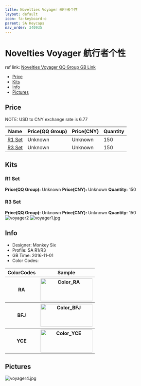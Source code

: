 ```yaml
---
title: Novelties Voyager 航行者个性
layout: default
icon: fa-keyboard-o
parent: SA Keycaps
nav_order: 340935
---
```


# Novelties Voyager 航行者个性

ref link: [Novelties Voyager QQ Group GB Link]()  
* [Price](#price)  
* [Kits](#kits)  
* [Info](#info)  
* [Pictures](#pictures)  


## Price  
NOTE: USD to CNY exchange rate is 6.77

| Name          | Price(QQ Group)    |  Price(CNY) | Quantity |
| ------------- | ------------ |  ---------- | -------- |
|[R1 Set](#r1-set)|Unknown|Unknown|150|
|[R3 Set](#r3-set)|Unknown|Unknown|150|


## Kits  
### R1 Set  
**Price(QQ Group):** Unknown    **Price(CNY):** Unknown    **Quantity:** 150  
### R3 Set  
**Price(QQ Group):** Unknown    **Price(CNY):** Unknown    **Quantity:** 150  
<img src="{{ 'assets/images/sa-keycaps/noveltiesvoyager/kits_pics/voyager2.jpg' | relative_url }}" alt="voyager2" class="image featured">
<img src="{{ 'assets/images/sa-keycaps/noveltiesvoyager/rendering_pics/voyager1.jpg' | relative_url }}" alt="voyager1.jpg" class="image featured">

## Info  
* Designer: Monkey Six  
* Profile: SA R1/R3  
* GB Time: 2016-11-01  
* Color Codes:  

<table style="width:100%">
  <tr>
    <th>ColorCodes</th>
    <th>Sample</th>
  </tr>
  <tr>
    <th>RA</th>
    <th><img src="{{ 'assets/images/sa-keycaps/SP_ColorCodes/abs/SP_Abs_ColorCodes_RA.png' | relative_url }}" alt="Color_RA" height="75" width="170"></th>
  </tr>
  <tr>
    <th>BFJ</th>
    <th><img src="{{ 'assets/images/sa-keycaps/SP_ColorCodes/abs/SP_Abs_ColorCodes_BFJ.png' | relative_url }}" alt="Color_BFJ" height="75" width="170"></th>
  </tr>
  <tr>
    <th>YCE</th>
    <th><img src="{{ 'assets/images/sa-keycaps/SP_ColorCodes/abs/SP_Abs_ColorCodes_YCE.png' | relative_url }}" alt="Color_YCE" height="75" width="170"></th>
  </tr>
</table>

## Pictures  
<img src="{{ 'assets/images/sa-keycaps/noveltiesvoyager/rendering_pics/voyager4.jpg' | relative_url }}" alt="voyager4.jpg" class="image featured">
